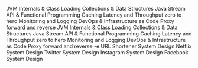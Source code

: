 JVM Internals & Class Loading
Collections & Data Structures
Java Stream API & Functional Programming
Caching
Latency and Throughput zero to hero
Monitoring and Logging
DevOps & Infrastructure as Code
Proxy forward and reverse
JVM Internals & Class Loading
Collections & Data Structures
Java Stream API & Functional Programming
Caching
Latency and Throughput zero to hero
Monitoring and Logging
DevOps & Infrastructure as Code
Proxy forward and reverse
-e URL Shortener System Design
Netflix System Design
Twitter System Design
Instagram System Design
Facebook System Design
